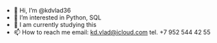 - 👋 Hi, I’m @kdvlad36
- 👀 I’m interested in Python, SQL
- 🌱 I am currently studying this
- 📫 How to reach me 
email: kd.vlad@icloud.com
tel. +7 952 544 42 55
<!---
kdvlad36/kdvlad36 is a ✨ special ✨ repository because its `README.md` (this file) appears on your GitHub profile.
You can click the Preview link to take a look at your changes.
--->
